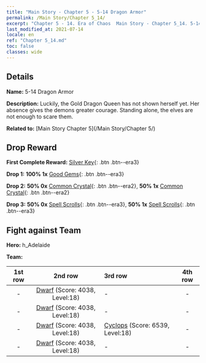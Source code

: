 ```yaml
---
title: "Main Story - Chapter 5 - 5-14 Dragon Armor"
permalink: /Main Story/Chapter 5_14/
excerpt: "Chapter 5 - 14. Era of Chaos  Main Story - Chapter 5_14. 5-14 Dragon Armor"
last_modified_at: 2021-07-14
locale: en
ref: "Chapter 5_14.md"
toc: false
classes: wide
---
```


## Details

 **Name:** 5-14 Dragon Armor

 **Description:** Luckily, the Gold Dragon Queen has not shown herself yet. Her absence gives the demons greater courage. Standing alone, the elves are not enough to scare them.

 **Related to:** [Main Story Chapter 5](/Main Story/Chapter 5/)

## Drop Reward

 **First Complete Reward:** [Silver Key](/Items/con_693/){: .btn .btn--era3}

 **Drop 1:** **100% 1x** [Good Gems](/Items/mat_16/){: .btn .btn--era3}

 **Drop 2:** **50% 0x** [Common Crystal](/Items/mat_11/){: .btn .btn--era2}, **50% 1x** [Common Crystal](/Items/mat_11/){: .btn .btn--era2}

 **Drop 3:** **50% 0x** [Spell Scrolls](/Items/con_694/){: .btn .btn--era3}, **50% 1x** [Spell Scrolls](/Items/con_694/){: .btn .btn--era3}


## Fight against Team
 **Hero:** h_Adelaide

 **Team:**


  | 1st row | 2nd row | 3rd row | 4th row |
  |:----:|:----:|:----|:----:|
  | - | [Dwarf](/units/Dwarf/) (Score: 4038, Level:18)  | - | - |
  | - | [Dwarf](/units/Dwarf/) (Score: 4038, Level:18)  | - | - |
  | - | [Dwarf](/units/Dwarf/) (Score: 4038, Level:18)  | [Cyclops](/units/Cyclops/) (Score: 6539, Level:18)  | - |
  | - | [Dwarf](/units/Dwarf/) (Score: 4038, Level:18)  | - | - |


